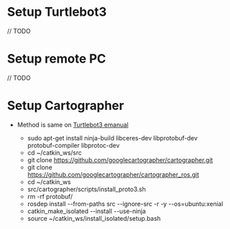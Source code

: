 # Setup Turtlebot3

// TODO

# Setup remote PC

// TODO

# Setup Cartographer
* Method is same on [Turtlebot3 emanual](https://emanual.robotis.com/docs/en/platform/turtlebot3/slam/#run-slam-node)

	* sudo apt-get install ninja-build libceres-dev libprotobuf-dev protobuf-compiler libprotoc-dev
	* cd ~/catkin_ws/src
	* git clone https://github.com/googlecartographer/cartographer.git
	* git clone https://github.com/googlecartographer/cartographer_ros.git
	* cd ~/catkin_ws
	* src/cartographer/scripts/install_proto3.sh
	* rm -rf protobuf/
	* rosdep install --from-paths src --ignore-src -r -y --os=ubuntu:xenial
	* catkin_make_isolated --install --use-ninja
	* source ~/catkin_ws/install_isolated/setup.bash
